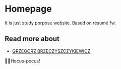 # Homepage
It is just study porpose website. Based on résumé fw.

## Read more about 
- [GRZEGORZ BRZĘCZYSZCZYKIEWICZ](https://dimakosiczenko.github.io/homepage/)


:mage_man:Hocus-pocus!
